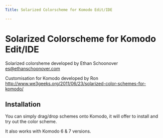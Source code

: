 ```yaml
---
Title: Solarized Colorscheme for Komodo Edit/IDE

---
```


Solarized Colorscheme for Komodo Edit/IDE
=========================================

Solarized colorsheme developed by Ethan Schoonover <es@ethanschoonover.com>

Customisation for Komodo developed by Ron 
<http://www.we3geeks.org/2011/06/23/solarized-color-schemes-for-komodo/>


Installation
------------
You can simply drag/drop schemes onto Komodo, it will offer to install and try out the color scheme.

It also works with Komodo 6 & 7 versions.
